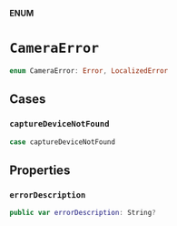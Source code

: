 **ENUM**

# `CameraError`

```swift
enum CameraError: Error, LocalizedError
```

## Cases
### `captureDeviceNotFound`

```swift
case captureDeviceNotFound
```

## Properties
### `errorDescription`

```swift
public var errorDescription: String?
```
